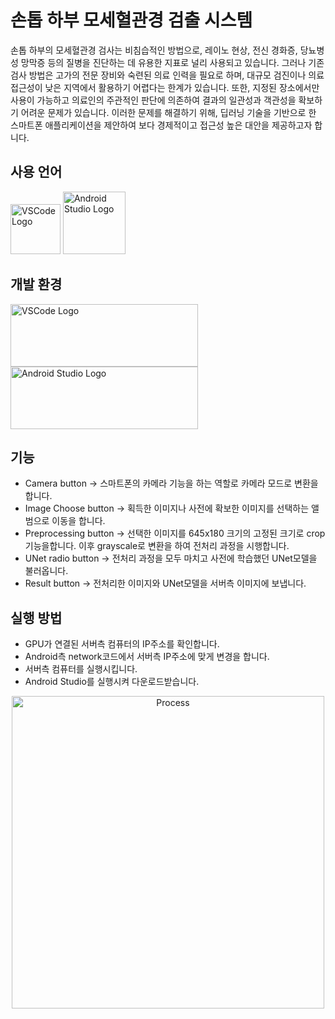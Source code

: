 # 손톱 하부 모세혈관경 검출 시스템
손톱 하부의 모세혈관경 검사는 비침습적인 방법으로, 레이노 현상, 전신 경화증, 당뇨병성 망막증 등의 질병을 진단하는 데 유용한 지표로 널리 사용되고 있습니다. 그러나 기존 검사 방법은 고가의 전문 장비와 숙련된 의료 인력을 필요로 하며, 대규모 검진이나 의료 접근성이 낮은 지역에서 활용하기 어렵다는 한계가 있습니다. 또한, 지정된 장소에서만 사용이 가능하고 의료인의 주관적인 판단에 의존하여 결과의 일관성과 객관성을 확보하기 어려운 문제가 있습니다. 이러한 문제를 해결하기 위해, 딥러닝 기술을 기반으로 한 스마트폰 애플리케이션을 제안하여 보다 경제적이고 접근성 높은 대안을 제공하고자 합니다.

## 사용 언어

<p align="left">
  <img src="https://upload.wikimedia.org/wikipedia/commons/thumb/9/9a/Visual_Studio_Code_1.35_icon.svg/512px-Visual_Studio_Code_1.35_icon.svg.png" alt="VSCode Logo" width="80" height="80">
  <img src="https://upload.wikimedia.org/wikipedia/commons/thumb/9/92/Android_Studio_Trademark.svg/512px-Android_Studio_Trademark.svg.png" alt="Android Studio Logo" width="100" height="100">
</p>


## 개발 환경
<p align="left">
  <img src="https://upload.wikimedia.org/wikipedia/commons/thumb/9/9a/Visual_Studio_Code_1.35_icon.svg/512px-Visual_Studio_Code_1.35_icon.svg.png" alt="VSCode Logo" width="300" height="100">
  <img src="https://upload.wikimedia.org/wikipedia/commons/thumb/9/92/Android_Studio_Trademark.svg/512px-Android_Studio_Trademark.svg.png" alt="Android Studio Logo" width="300" height="100">
</p>


## 기능
- Camera button -> 스마트폰의 카메라 기능을 하는 역할로 카메라 모드로 변환을 합니다.
- Image Choose button -> 획득한 이미지나 사전에 확보한 이미지를 선택하는 앨범으로 이동을 합니다.
- Preprocessing button -> 선택한 이미지를 645x180 크기의 고정된 크기로 crop기능을합니다. 이후 grayscale로 변환을 하여 전처리 과정을 시행합니다.
- UNet radio button -> 전처리 과정을 모두 마치고 사전에 학습했던 UNet모델을 불러옵니다.
- Result button -> 전처리한 이미지와 UNet모델을 서버측 이미지에 보냅니다.


## 실행 방법
- GPU가 연결된 서버측 컴퓨터의 IP주소를 확인합니다.
- Android측 network코드에서 서버측 IP주소에 맞게 변경을 합니다.
- 서버측 컴퓨터를 실행시킵니다.
- Android Studio를 실행시켜 다운로드받습니다.



  
<p align="center">
  <img src="https://github.com/user-attachments/assets/9f24d535-9487-4b3d-97bf-149f28e7eab0" alt="Process" width="500"/>
</p>




